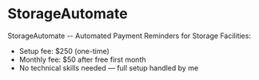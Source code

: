 # StorageAutomate
StorageAutomate -- Automated Payment Reminders for Storage Facilities:

- Setup fee: $250 (one-time)
- Monthly fee: $50 after free first month
- No technical skills needed — full setup handled by me
